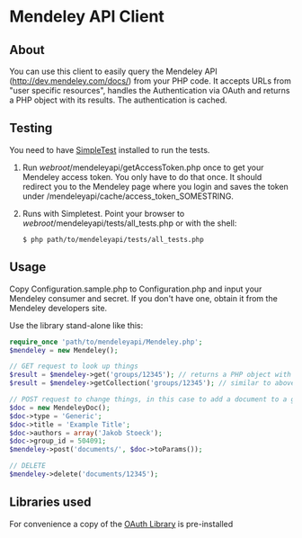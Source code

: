 # Mendeley API Client

## About

You can use this client to easily query the Mendeley API (http://dev.mendeley.com/docs/) from your PHP code.
It accepts URLs from "user specific resources", handles the Authentication via OAuth and returns a PHP object with its results. The authentication is cached.

## Testing

You need to have [SimpleTest][2] installed to run the tests.

1. Run _webroot_/mendeleyapi/getAccessToken.php once to get your Mendeley access token. You only have to do that once. It should redirect you to the Mendeley page where you login and saves the token under /mendeleyapi/cache/access_token_SOMESTRING.
2. Runs with Simpletest. Point your browser to _webroot_/mendeleyapi/tests/all_tests.php or with the shell:

    `$ php path/to/mendeleyapi/tests/all_tests.php`

## Usage

Copy Configuration.sample.php to Configuration.php and input your Mendeley consumer and secret. If you don't have one, obtain it from the Mendeley developers site.

Use the library stand-alone like this:

```php
require_once 'path/to/mendeleyapi/Mendeley.php';
$mendeley = new Mendeley();

// GET request to look up things
$result = $mendeley->get('groups/12345'); // returns a PHP object with all documents of the group
$result = $mendeley->getCollection('groups/12345'); // similar to above, only that enriches the result with the document info for each document

// POST request to change things, in this case to add a document to a group
$doc = new MendeleyDoc();
$doc->type = 'Generic';
$doc->title = 'Example Title';
$doc->authors = array('Jakob Stoeck');
$doc->group_id = 504091;
$mendeley->post('documents/', $doc->toParams());

// DELETE
$mendeley->delete('documents/12345');
```

## Libraries used

For convenience a copy of the [OAuth Library][1] is pre-installed

[1]: http://code.google.com/p/oauth/
[2]: http://www.simpletest.org/
